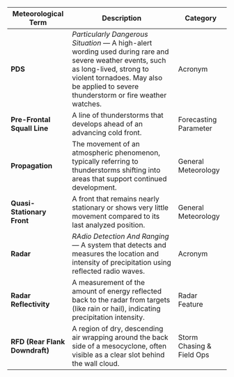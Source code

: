 | **Meteorological Term**        | **Description**                                                                                                                                                                                                            | **Category**              |
| ------------------------------ | -------------------------------------------------------------------------------------------------------------------------------------------------------------------------------------------------------------------------- | ------------------------- |
| **PDS**                        | *Particularly Dangerous Situation* — A high-alert wording used during rare and severe weather events, such as long-lived, strong to violent tornadoes. May also be applied to severe thunderstorm or fire weather watches. | Acronym                   |
| **Pre-Frontal Squall Line**    | A line of thunderstorms that develops ahead of an advancing cold front.                                                                                                                                                    | Forecasting Parameter     |
| **Propagation**                | The movement of an atmospheric phenomenon, typically referring to thunderstorms shifting into areas that support continued development.                                                                                    | General Meteorology       |
| **Quasi-Stationary Front**     | A front that remains nearly stationary or shows very little movement compared to its last analyzed position.                                                                                                               | General Meteorology       |
| **Radar**                      | *RAdio Detection And Ranging* — A system that detects and measures the location and intensity of precipitation using reflected radio waves.                                                                                | Acronym                   |
| **Radar Reflectivity**         | A measurement of the amount of energy reflected back to the radar from targets (like rain or hail), indicating precipitation intensity.                                                                                    | Radar Feature             |
| **RFD (Rear Flank Downdraft)** | A region of dry, descending air wrapping around the back side of a mesocyclone, often visible as a clear slot behind the wall cloud.                                                                                       | Storm Chasing & Field Ops |
